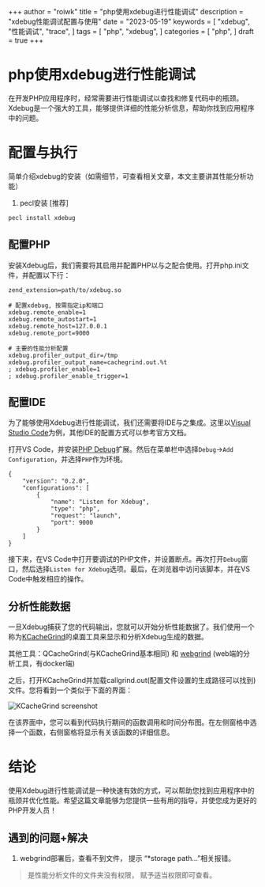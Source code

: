 +++
author = "roiwk"
title = "php使用xdebug进行性能调试"
description = "xdebug性能调试配置与使用"
date = "2023-05-19"
keywords = [
    "xdebug",
    "性能调试",
    "trace",
]
tags = [
    "php",
    "xdebug",
]
categories = [
    "php",
]
draft = true
+++

# php使用xdebug进行性能调试

在开发PHP应用程序时，经常需要进行性能调试以查找和修复代码中的瓶颈。Xdebug是一个强大的工具，能够提供详细的性能分析信息，帮助你找到应用程序中的问题。
# 配置与执行

简单介绍xdebug的安装（如需细节，可查看相关文章，本文主要讲其性能分析功能）

1. pecl安装 [推荐] 

```bash
pecl install xdebug
```

## 配置PHP

安装Xdebug后，我们需要将其启用并配置PHP以与之配合使用。打开php.ini文件，并配置以下行：

```
zend_extension=path/to/xdebug.so

# 配置xdebug, 按需指定ip和端口
xdebug.remote_enable=1
xdebug.remote_autostart=1
xdebug.remote_host=127.0.0.1
xdebug.remote_port=9000

# 主要的性能分析配置
xdebug.profiler_output_dir=/tmp
xdebug.profiler_output_name=cachegrind.out.%t
; xdebug.profiler_enable=1
; xdebug.profiler_enable_trigger=1

```

## 配置IDE

为了能够使用Xdebug进行性能调试，我们还需要将IDE与之集成。这里以[Visual Studio Code](https://code.visualstudio.com/)为例，其他IDE的配置方式可以参考官方文档。

打开VS Code，并安装[PHP Debug](https://marketplace.visualstudio.com/items?itemName=felixfbecker.php-debug)扩展。然后在菜单栏中选择`Debug`->`Add Configuration`，并选择`PHP`作为环境。

```
{
    "version": "0.2.0",
    "configurations": [
        {
            "name": "Listen for Xdebug",
            "type": "php",
            "request": "launch",
            "port": 9000
        }
    ]
}
```

接下来，在VS Code中打开要调试的PHP文件，并设置断点。再次打开`Debug`窗口，然后选择`Listen for Xdebug`选项。最后，在浏览器中访问该脚本，并在VS Code中触发相应的操作。

## 分析性能数据

一旦Xdebug捕获了您的代码输出，您就可以开始分析性能数据了。我们使用一个称为[KCacheGrind](https://kcachegrind.github.io/html/Home.html)的桌面工具来显示和分析Xdebug生成的数据。

其他工具：QCacheGrind(与KCacheGrind基本相同) 和 [webgrind](https://github.com/jokkedk/webgrind) (web端的分析工具，有docker端)

之后，打开KCacheGrind并加载callgrind.out(配置文件设置的生成路径可以找到)文件。您将看到一个类似于下面的界面：

![KCacheGrind screenshot]()

在该界面中，您可以看到代码执行期间的函数调用和时间分布图。在左侧窗格中选择一个函数，右侧窗格将显示有关该函数的详细信息。

# 结论

使用Xdebug进行性能调试是一种快速有效的方式，可以帮助您找到应用程序中的瓶颈并优化性能。希望这篇文章能够为您提供一些有用的指导，并使您成为更好的PHP开发人员！

## 遇到的问题+解决

1. webgrind部署后，查看不到文件， 提示 “*storage path...”相关报错。
> 是性能分析文件的文件夹没有权限， 赋予适当权限即可查看。